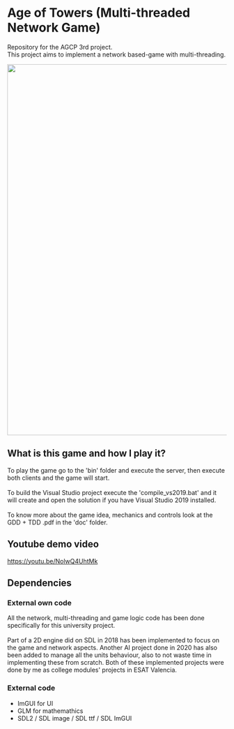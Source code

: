 # Age of Towers (Multi-threaded Network Game)
Repository for the AGCP 3rd project.
<br>This project aims to implement a network based-game with multi-threading.

<img src="https://trello-attachments.s3.amazonaws.com/5f747bf33d1087695fb61509/60aec584b0bd8064374540cb/afe9b41d773400c84543c6eb516e50e8/Captura_de_pantalla_2021-05-27_145710.jpg" width="850">

## What is this game and how I play it?
To play the game go to the 'bin' folder and execute the server, then execute both clients and the game will start.
<br>
<br>To build the Visual Studio project execute the 'compile_vs2019.bat' and it will create and open the solution if you have Visual Studio 2019 installed.
<br>
<br>To know more about the game idea, mechanics and controls look at the GDD + TDD .pdf in the 'doc' folder.

## Youtube demo video
https://youtu.be/NolwQ4UhtMk

## Dependencies
### External own code
All the network, multi-threading and game logic code has been done specifically for this university project.
<br>
<br>
Part of a 2D engine did on SDL in 2018 has been implemented to focus on the game and network aspects. Another AI project done in 2020 has also been added to manage all the units behaviour, also to not waste time in implementing these from scratch.
Both of these implemented projects were done by me as college modules' projects in ESAT Valencia.


### External code
- ImGUI for UI
- GLM for mathemathics
- SDL2 / SDL image / SDL ttf / SDL ImGUI

